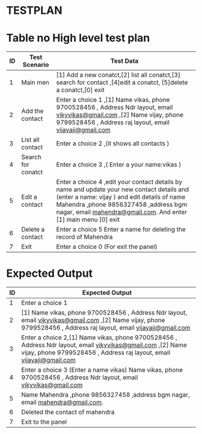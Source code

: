 # TESTPLAN 
# Table no  High level test plan
| ID | Test Scenario   |     Test Data      |
|----| ----------------|---------------------                                       |
| 1 |   Main men      | [1] Add a new conatct,[2] list all conatct,[3] search for contact ,[4]edit a conatct, [5]delete a conatct,[0] exit |
| 2 |   Add the contact  |Enter a choice  1 ,[1] Name vikas, phone   9700528456 , Address  Ndr layout, email  vikyvikas@gmail.com ,[2] Name vijay, phone  9799528456 , Address raj layout, email vijayaji@gmail.com  | 
|3  | List all contact |   Enter  a choice 2 ,(it shows all contacts ) |
| 4 | Search for conatct  | Enter  a choice 3 ,( Enter a your name:vikas ) |
| 5 | Edit a contact      |Enter  a choice  4 ,edit your contact details by name and update  your new contact details and (enter a name: vijay ) and edit details of name  Mahendra ,phone  9856327458 ,address  bgm nagar, email  mahendra@gmail.com. And enter [1] main menu [0] exit  |
| 6 | Delete  a contact |Enter a choice 5  Enter a name for deleting the record of Mahendra |
| 7 | Exit | Enter a choice  0 (For exit the panel)  |

# Expected Output
| ID |  Expected Output  |
|-----| -----------------|
| 1  |  Enter a choice 1 |
| 2 |  [1] Name vikas, phone  9700528456 , Address Ndr layout, email vikyvikas@gmail.com ,[2] Name vijay, phone  9799528456 , Address raj layout, email vijayaji@gmail.com |
| 3 | Enter a choice 2,[1] Name vikas, phone  9700528456 , Address Ndr layout, email vikyvikas@gmail.com ,[2] Name vijay, phone  9799528456 , Address raj layout, email vijayaji@gmail.com |
| 4 | Enter a choice 3 (Enter a name  vikas)  Name vikas, phone  9700528456 , Address Ndr layout, email vikyvikas@gmail.com |
| 5 | Name  Mahendra ,phone  9856327458 ,address  bgm nagar, email  mahendra@gmail.com. |
| 6 | Deleted the contact of mahendra |
| 7 |  Exit to the panel | 
